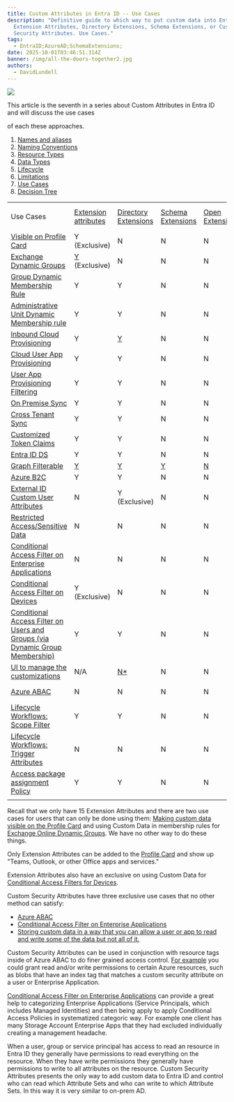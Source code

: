 ```yaml
---
title: Custom Attributes in Entra ID -- Use Cases
description: "Definitive guide to which way to put custom data into Entra ID:
  Extension Attributes, Directory Extensions, Schema Extensions, or Custom
  Security Attributes. Use Cases."
tags:
  - EntraID;AzureAD;SchemaExtensions;
date: 2025-10-01T03:46:51.314Z
banner: /img/all-the-doors-together2.jpg
authors:
  - DavidLundell
---
```

![](/img/all-the-doors-together2.jpg)

This article is the seventh in a series about Custom Attributes in Entra ID and will discuss the use cases

of each these approaches.

1. [Names and aliases](/blog/2025/09/custom-attributes-in-entra-id/#names-and-aliases)
2. [N﻿aming Conventions](/blog/2025/09/custom-attributes-in-entra-id-naming-conventions/)
3. [R﻿esource Types](/blog/2025/09/custom-attributes-in-entra-id-resource-types/)
4. [D﻿ata Types](/blog/2025/09/custom-attributes-in-entra-id-data-types/)
5. [L﻿ifecycle](/blog/2025/09/custom-attributes-in-entra-id-lifecycle/)
6. [L﻿imitations](/blog/2025/09/custom-attributes-in-entra-id-limitations/)
7. [U﻿se Cases](/blog/2025/09/custom-attributes-in-entra-id-use-cases/)
8. [Decision Tree](/blog/2025/09/custom-attributes-in-entra-id-decision-tree/)

|                                                                                                                                                                                                                                                                   |                                                                                                                       |                                                                                                                                                  |                                                                                                                              |                                                                                                             |                                                                                                                                                                                          |
| ----------------------------------------------------------------------------------------------------------------------------------------------------------------------------------------------------------------------------------------------------------------- | --------------------------------------------------------------------------------------------------------------------- | ------------------------------------------------------------------------------------------------------------------------------------------------ | ---------------------------------------------------------------------------------------------------------------------------- | ----------------------------------------------------------------------------------------------------------- | ---------------------------------------------------------------------------------------------------------------------------------------------------------------------------------------- |
| Use Cases                                                                                                                                                                                                                                                         | [Extension attributes](https://learn.microsoft.com/en-us/graph/extensibility-overview?tabs=http#extension-attributes) | [Directory Extensions](https://learn.microsoft.com/en-us/graph/extensibility-overview?tabs=http#directory-microsoft-entra-id-extensions)         | [Schema Extensions](https://learn.microsoft.com/en-us/graph/extensibility-overview?tabs=http#schema-extensions)              | [Open Extensions](https://learn.microsoft.com/en-us/graph/extensibility-overview?tabs=http#open-extensions) | [Custom Security Attributes](https://learn.microsoft.com/en-us/entra/fundamentals/custom-security-attributes-overview)                                                                   |
| [Visible on Profile Card](https://learn.microsoft.com/en-us/graph/add-properties-profilecard)                                                                                                                                                                     | Y (﻿Exclusive)                                                                                                        | N                                                                                                                                                | N                                                                                                                            | N                                                                                                           | N                                                                                                                                                                                        |
| [Exchange Dynamic Groups](https://learn.microsoft.com/en-us/exchange/recipients-in-exchange-online/manage-dynamic-distribution-groups/create-manage-dynamic-distribution-groups?source=recommendations&tabs=create-new-eac%2Ccreate-new-eac-2%2Ccreate-new-eac-3) | [Y](https://learn.microsoft.com/en-us/powershell/exchange/recipientfilter-properties?view=exchange-ps) (﻿Exclusive)   | N                                                                                                                                                | N                                                                                                                            | N                                                                                                           | N                                                                                                                                                                                        |
| [Group Dynamic Membership Rule](https://learn.microsoft.com/en-us/entra/identity/users/groups-dynamic-membership#extension-attributes-and-custom-extension-properties)                                                                                            | Y                                                                                                                     | Y                                                                                                                                                | N                                                                                                                            | N                                                                                                           | N                                                                                                                                                                                        |
| [Administrative Unit Dynamic Membership rule](https://learn.microsoft.com/en-us/entra/identity/role-based-access-control/admin-units-members-dynamic)                                                                                                             | Y                                                                                                                     | Y                                                                                                                                                | N                                                                                                                            | N                                                                                                           | N                                                                                                                                                                                        |
| [Inbound Cloud Provisioning](https://learn.microsoft.com/en-us/entra/identity/app-provisioning/inbound-provisioning-api-configure-app#configure-api-driven-inbound-provisioning-to-microsoft-entra-id)                                                            | Y                                                                                                                     | [Y](https://learn.microsoft.com/en-us/entra/identity/app-provisioning/customize-application-attributes#editing-the-list-of-supported-attributes) | N                                                                                                                            | N                                                                                                           | N                                                                                                                                                                                        |
| [Cloud User App Provisioning](https://learn.microsoft.com/en-us/entra/identity/app-provisioning/customize-application-attributes)                                                                                                                                 | Y                                                                                                                     | Y                                                                                                                                                | N                                                                                                                            | N                                                                                                           | N                                                                                                                                                                                        |
| [User App Provisioning Filtering](https://learn.microsoft.com/en-us/entra/identity/app-provisioning/define-conditional-rules-for-provisioning-user-accounts?pivots=app-provisioning)                                                                              | Y                                                                                                                     | Y                                                                                                                                                | N                                                                                                                            | N                                                                                                           | N                                                                                                                                                                                        |
| [On Premise Sync](https://learn.microsoft.com/en-us/entra/identity/hybrid/connect/how-to-connect-sync-feature-directory-extensions)                                                                                                                               | Y                                                                                                                     | Y                                                                                                                                                | N                                                                                                                            | N                                                                                                           | N                                                                                                                                                                                        |
| [Cross Tenant Sync](https://learn.microsoft.com/en-us/entra/identity/multi-tenant-organizations/cross-tenant-synchronization-overview#attributes)                                                                                                                 | Y                                                                                                                     | Y                                                                                                                                                | N                                                                                                                            | N                                                                                                           | N                                                                                                                                                                                        |
| [Customized Token Claims](https://learn.microsoft.com/en-us/entra/identity-platform/optional-claims?tabs=appui#configure-directory-extension-optional-claims)                                                                                                     | Y                                                                                                                     | Y                                                                                                                                                | N                                                                                                                            | N                                                                                                           | [N\*\*](https://goodworkaround.com/2024/10/14/issuing-custom-security-attributes-in-entra-id-tokens/)                                                                                    |
| [Entra ID DS](https://learn.microsoft.com/en-us/entra/identity/domain-services/concepts-custom-attributes)                                                                                                                                                        | Y                                                                                                                     | Y                                                                                                                                                | N                                                                                                                            | N                                                                                                           | N                                                                                                                                                                                        |
| [Graph Filterable](https://learn.microsoft.com/en-us/graph/aad-advanced-queries?tabs=http#user-properties)                                                                                                                                                        | [Y](https://learn.microsoft.com/en-us/graph/extensibility-overview?tabs=http#developer-experience)                    | [Y](https://learn.microsoft.com/en-us/graph/aad-advanced-queries?tabs=http#user-properties)                                                      | [Y](https://learn.microsoft.com/en-us/graph/extensibility-schema-groups?tabs=http#step-5-get-a-group-and-its-extension-data) | [N](https://learn.microsoft.com/en-us/graph/aad-advanced-queries?tabs=http#user-properties)                 | [Y](https://learn.microsoft.com/en-us/graph/custom-security-attributes-examples?tabs=http#example-3-list-all-users-with-a-custom-security-attribute-assignment-that-starts-with-a-value) |
| [Azure B2C](https://learn.microsoft.com/en-us/azure/active-directory-b2c/user-flow-custom-attributes)                                                                                                                                                             | Y                                                                                                                     | Y                                                                                                                                                | N﻿                                                                                                                           | N                                                                                                           | N                                                                                                                                                                                        |
| [External ID Custom User Attributes](https://learn.microsoft.com/en-us/entra/external-id/user-flow-add-custom-attributes)                                                                                                                                         | N                                                                                                                     | Y (﻿Exclusive)                                                                                                                                   | N                                                                                                                            | N                                                                                                           | N                                                                                                                                                                                        |
| [Restricted Access/Sensitive Data](https://learn.microsoft.com/en-us/entra/fundamentals/custom-security-attributes-overview#how-do-custom-security-attributes-compare-with-extensions)                                                                            | N                                                                                                                     | N                                                                                                                                                | N                                                                                                                            | N                                                                                                           | Y (﻿Exclusive)                                                                                                                                                                           |
| [Conditional Access Filter on Enterprise Applications](https://learn.microsoft.com/en-us/entra/identity/conditional-access/concept-filter-for-applications)                                                                                                       | N                                                                                                                     | N                                                                                                                                                | N                                                                                                                            | N                                                                                                           | Y (﻿Exclusive)                                                                                                                                                                           |
| [Conditional Access Filter on Devices](https://learn.microsoft.com/en-us/entra/identity/conditional-access/concept-condition-filters-for-devices#supported-operators-and-device-properties-for-filters)                                                           | Y (﻿Exclusive)                                                                                                        | N                                                                                                                                                | N                                                                                                                            | N                                                                                                           | N                                                                                                                                                                                        |
| [Conditional Access Filter on Users and Groups (via Dynamic Group Membership)](https://learn.microsoft.com/en-us/entra/identity/users/groups-dynamic-membership#extension-attributes-and-custom-extension-properties)                                             | Y                                                                                                                     | Y                                                                                                                                                | N                                                                                                                            | N                                                                                                           | N                                                                                                                                                                                        |
| [UI to manage the customizations](https://learn.microsoft.com/en-us/entra/fundamentals/custom-security-attributes-add?tabs=ms-powershell#add-an-attribute-set)                                                                                                    | N/A                                                                                                                   | [N*](https://learn.microsoft.com/en-us/entra/identity/hybrid/connect/how-to-connect-sync-feature-directory-extensions)                           | N                                                                                                                            | N                                                                                                           | Y                                                                                                                                                                                        |
| [Azure ABAC](https://learn.microsoft.com/en-us/azure/role-based-access-control/conditions-overview#status-of-condition-features)                                                                                                                                  | N                                                                                                                     | N                                                                                                                                                | N                                                                                                                            | N                                                                                                           | Y (﻿Exclusive)                                                                                                                                                                           |
| [Lifecycle Workflows: Scope Filter](https://learn.microsoft.com/en-us/graph/api/resources/identitygovernance-rulebasedsubjectset?view=graph-rest-1.0)                                                                                                             | Y                                                                                                                     | Y                                                                                                                                                | N                                                                                                                            | N                                                                                                           | Y                                                                                                                                                                                        |
| [Lifecycle Workflows: Trigger Attributes](https://learn.microsoft.com/en-us/entra/id-governance/lifecycle-workflow-execution-conditions#attribute-change-trigger)                                                                                                 | N                                                                                                                     | N                                                                                                                                                | N                                                                                                                            | N                                                                                                           | N                                                                                                                                                                                        |
| [Access package assignment Policy](https://learn.microsoft.com/en-us/graph/api/resources/attributerulemembers?view=graph-rest-1.0)                                                                                                                                | Y                                                                                                                     | Y                                                                                                                                                | N                                                                                                                            | N                                                                                                           | N                                                                                                                                                                                        |
|                                                                                                                                                                                                                                                                   |                                                                                                                       |                                                                                                                                                  |                                                                                                                              |                                                                                                             |                                                                                                                                                                                          |



R﻿ecall that we only have 15 Extension Attributes and there are two use cases for users that can only be done using them: [Making custom data visible on the Profile Card](https://learn.microsoft.com/en-us/graph/add-properties-profilecard) and using Custom Data in membership rules for [Exchange Online Dynamic Groups](https://learn.microsoft.com/en-us/exchange/recipients-in-exchange-online/manage-dynamic-distribution-groups/create-manage-dynamic-distribution-groups?source=recommendations&tabs=create-new-eac%2Ccreate-new-eac-2%2Ccreate-new-eac-3). We have no other way to do these things. 

Only Extension Attributes can be added to the [Profile Card](https://support.microsoft.com/en-au/office/profile-cards-in-microsoft-365-e80f931f-5fc4-4a59-ba6e-c1e35a85b501) and show up "Teams, Outlook, or other Office apps and services."

Extension Attributes also have an exclusive on using Custom Data for [Conditional Access Filters for Devices](https://learn.microsoft.com/en-us/entra/identity/conditional-access/concept-condition-filters-for-devices#supported-operators-and-device-properties-for-filters).

C﻿ustom Security Attributes have three exclusive use cases that no other method can satisfy:

* [A﻿zure ABAC](https://learn.microsoft.com/en-us/azure/role-based-access-control/conditions-overview#status-of-condition-features)
* [C﻿onditional Access Filter on Enterprise Applications](https://learn.microsoft.com/en-us/entra/identity/conditional-access/concept-filter-for-applications)
* [S﻿toring custom data in a way that you can allow a user or app to read and write some of the data but not all of it.](https://learn.microsoft.com/en-us/entra/fundamentals/custom-security-attributes-overview#how-do-custom-security-attributes-compare-with-extensions)

C﻿ustom Security Attributes can be used in conjunction with resource tags inside of A﻿zure ABAC to do finer grained access control. [For example](https://learn.microsoft.com/en-us/azure/storage/blobs/storage-auth-abac-examples?tabs=portal-visual-editor#principal-attributes) you could grant read and/or write permissions to certain Azure resources, such as blobs that have an index tag that matches a custom security attribute on a user or Enterprise Application.

[C﻿onditional Access Filter on Enterprise Applications](https://learn.microsoft.com/en-us/entra/identity/conditional-access/concept-filter-for-applications) can provide a great help to categorizing Enterprise Applications (Service Principals, which includes Managed Identities) and then being apply to apply Conditional Access Policies in systematized categoric way. For example one client has many Storage Account Enterprise Apps that they had excluded individually creating a management headache.

W﻿hen a user, group or service principal has access to read an resource in Entra ID they generally have permissions to read everything on the resource. When they have write permissions they generally have permissions to write to all attributes on the resource. Custom Security Attributes presents the only way to add custom data to Entra ID and control who can read which Attribute Sets and who can write to which Attribute Sets. In this way it is very similar to on-prem AD.